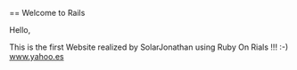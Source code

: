 == Welcome to Rails

Hello,

This is the first Website realized by SolarJonathan using Ruby On Rials !!! :-)
www.yahoo.es
